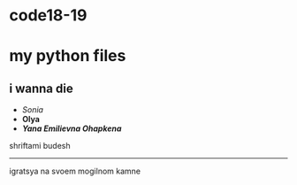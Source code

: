 # code18-19
my python files
=========

i wanna die
--------
+ *Sonia*
+ **Olya**
+ ***Yana Emilievna Ohapkena***

shriftami budesh
************
igratsya na svoem mogilnom kamne
